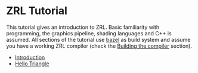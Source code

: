 # ZRL Tutorial

This tutorial gives an introduction to ZRL. Basic familiarity with programming, the graphics pipeline, shading languages and C++ is assumed. All sections of the tutorial use [bazel](https://bazel.build/) as build system and assume you have a working ZRL compiler (check the [Building the compiler](../../README.md) section).

- [Introduction](001_Introduction.md)
- [Hello Triangle](002_Hello_Triangle.md)
